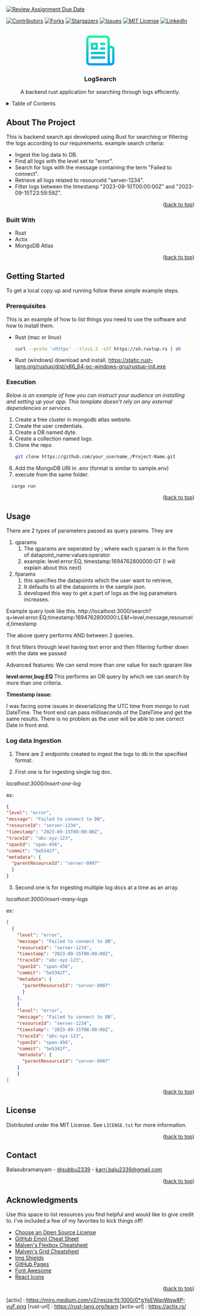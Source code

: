 [![Review Assignment Due Date](https://classroom.github.com/assets/deadline-readme-button-24ddc0f5d75046c5622901739e7c5dd533143b0c8e959d652212380cedb1ea36.svg)](https://classroom.github.com/a/2sZOX9xt)
<!-- Improved compatibility of back to top link: See: https://github.com/othneildrew/Best-README-Template/pull/73 -->
<a name="readme-top"></a>
<!--
*** Thanks for checking out the Best-README-Template. If you have a suggestion
*** that would make this better, please fork the repo and create a pull request
*** or simply open an issue with the tag "enhancement".
*** Don't forget to give the project a star!
*** Thanks again! Now go create something AMAZING! :D
-->



<!-- PROJECT SHIELDS -->
<!--
*** I'm using markdown "reference style" links for readability.
*** Reference links are enclosed in brackets [ ] instead of parentheses ( ).
*** See the bottom of this document for the declaration of the reference variables
*** for contributors-url, forks-url, etc. This is an optional, concise syntax you may use.
*** https://www.markdownguide.org/basic-syntax/#reference-style-links
-->
[![Contributors][contributors-shield]][contributors-url]
[![Forks][forks-shield]][forks-url]
[![Stargazers][stars-shield]][stars-url]
[![Issues][issues-shield]][issues-url]
[![MIT License][license-shield]][license-url]
[![LinkedIn][linkedin-shield]][linkedin-url]



<!-- PROJECT LOGO -->
<br />
<div align="center">
  <a href="https://github.com/othneildrew/Best-README-Template">
    <img src="images/logo.png" alt="Logo" width="80" height="80">
  </a>

  <h3 align="center">LogSearch</h3>

  <p align="center">
    A backend rust application for searching through logs efficiently.
    <br />
</p>
</div>



<!-- TABLE OF CONTENTS -->
<details>
  <summary>Table of Contents</summary>
  <ol>
    <li>
      <a href="#about-the-project">About The Project</a>
      <ul>
        <li><a href="#built-with">Built With</a></li>
      </ul>
    </li>
    <li>
      <a href="#getting-started">Getting Started</a>
      <ul>
        <li><a href="#prerequisites">Prerequisites</a></li>
        <li><a href="#installation">Installation</a></li>
      </ul>
    </li>
    <li><a href="#usage">Usage</a></li>
    <li><a href="#roadmap">Roadmap</a></li>
    <li><a href="#contributing">Contributing</a></li>
    <li><a href="#license">License</a></li>
    <li><a href="#contact">Contact</a></li>
    <li><a href="#acknowledgments">Acknowledgments</a></li>
  </ol>
</details>



<!-- ABOUT THE PROJECT -->
## About The Project

[//]: # ([![Product Name Screen Shot][product-screenshot]]&#40;https://example.com&#41;)
This is backend search api developed using Rust for searching or filtering the logs according to our requirements.
example search criteria:
- Ingest the log data to DB.
- Find all logs with the level set to "error".
- Search for logs with the message containing the term "Failed to connect".
- Retrieve all logs related to resourceId "server-1234".
- Filter logs between the timestamp "2023-09-10T00:00:00Z" and "2023-09-15T23:59:59Z".

<p align="right">(<a href="#readme-top">back to top</a>)</p>



### Built With

* Rust
* Actix
* MongoDB Atlas

<p align="right">(<a href="#readme-top">back to top</a>)</p>



<!-- GETTING STARTED -->
## Getting Started

To get a local copy up and running follow these simple example steps.

### Prerequisites

This is an example of how to list things you need to use the software and how to install them.
* Rust (mac or linux)
  ```sh
  curl --proto '=https' --tlsv1.2 -sSf https://sh.rustup.rs | sh
  ```
* Rust (windows)
    download and install.
https://static.rust-lang.org/rustup/dist/x86_64-pc-windows-gnu/rustup-init.exe
### Execution

_Below is an example of how you can instruct your audience on installing and setting up your app. This template doesn't rely on any external dependencies or services._

1. Create a free cluster in mongodb atlas website.
2. Create the user credentials.
3. Create a DB named dyte.
4. Create a collection named logs.
3. Clone the repo
   ```sh
   git clone https://github.com/your_username_/Project-Name.git
   ```
4. Add the MongoDB URI in .env (format is similar to sample.env)
5. execute from the same folder.
```sh
  cargo run
  ```

<p align="right">(<a href="#readme-top">back to top</a>)</p>



<!-- USAGE EXAMPLES -->
## Usage
There are 2 types of parameters passed as query params.
They are 
1. qparams
   1. The qparams are seperated by ; where each q param is in the form of
    datapoint_name:values:operator
   2. example: level:error:EQ, timestamp:1694762800000:GT (I will explain about this next)
2. fparams
   1. this specifies the datapoints which the user want to retrieve,
   2. It defaults to all the datapoints in the sample json.
   3. developed this way to get a part of logs as the log parameters increases.

Example query look like this.
http://localhost:3000/search?q=level:error:EQ;timestamp:1694762800000:LE&f=level,message,resourceId,timestamp

The above query performs AND between 2 queries.

It first filters through level having text error and then filtering further down with the date we passed

Advanced features:
We can send more than one value for each qparam like

<b>level:error,bug:EQ </b>
This performs an OR query by which we can search by more than one criteria.

<b> Timestamp issue: </b>

I was facing some issues in deserializing the UTC time from mongo to rust DateTime.
The front end can pass milliseconds of the DateTime and get the same results.
There is no problem as the user will be able to see correct Date in front end.

<h3> Log data Ingestion</h3>

1. There are 2 endpoints created to ingest the logs to db in the specified format.

2. First one is for ingesting single log doc.

<i>localhost:3000/insert-one-log</i>

ex:
```json
{
"level": "error",
"message": "Failed to connect to DB",
"resourceId": "server-1234",
"timestamp": "2023-09-15T08:00:00Z",
"traceId": "abc-xyz-123",
"spanId": "span-456",
"commit": "5e5342f",
"metadata": {
  "parentResourceId": "server-0987"
  }
}
  ```

3. Second one is for ingesting multiple log docs at a time as an array.

<i>localhost:3000/insert-many-logs</i>

ex:
```json
[
  {
    "level": "error",
    "message": "Failed to connect to DB",
    "resourceId": "server-1234",
    "timestamp": "2023-09-15T08:00:00Z",
    "traceId": "abc-xyz-123",
    "spanId": "span-456",
    "commit": "5e5342f",
    "metadata": {
      "parentResourceId": "server-0987"
      }
    },
    {
    "level": "error",
    "message": "Failed to connect to DB",
    "resourceId": "server-1234",
    "timestamp": "2023-09-15T08:00:00Z",
    "traceId": "abc-xyz-123",
    "spanId": "span-456",
    "commit": "5e5342f",
    "metadata": {
      "parentResourceId": "server-0987"
    }
    }
]
  ```
<p align="right">(<a href="#readme-top">back to top</a>)</p>



<!-- LICENSE -->
## License

Distributed under the MIT License. See `LICENSE.txt` for more information.

<p align="right">(<a href="#readme-top">back to top</a>)</p>



<!-- CONTACT -->
## Contact

Balasubramanyam - [@subbu2339](https://twitter.com/subbu2339) - karri.balu2339@gmail.com

<p align="right">(<a href="#readme-top">back to top</a>)</p>



<!-- ACKNOWLEDGMENTS -->
## Acknowledgments

Use this space to list resources you find helpful and would like to give credit to. I've included a few of my favorites to kick things off!

* [Choose an Open Source License](https://choosealicense.com)
* [GitHub Emoji Cheat Sheet](https://www.webpagefx.com/tools/emoji-cheat-sheet)
* [Malven's Flexbox Cheatsheet](https://flexbox.malven.co/)
* [Malven's Grid Cheatsheet](https://grid.malven.co/)
* [Img Shields](https://shields.io)
* [GitHub Pages](https://pages.github.com)
* [Font Awesome](https://fontawesome.com)
* [React Icons](https://react-icons.github.io/react-icons/search)

<p align="right">(<a href="#readme-top">back to top</a>)</p>



<!-- MARKDOWN LINKS & IMAGES -->
<!-- https://www.markdownguide.org/basic-syntax/#reference-style-links -->
[contributors-shield]: https://img.shields.io/github/contributors/othneildrew/Best-README-Template.svg?style=for-the-badge
[contributors-url]: https://github.com/othneildrew/Best-README-Template/graphs/contributors
[forks-shield]: https://img.shields.io/github/forks/othneildrew/Best-README-Template.svg?style=for-the-badge
[forks-url]: https://github.com/othneildrew/Best-README-Template/network/members
[stars-shield]: https://img.shields.io/github/stars/othneildrew/Best-README-Template.svg?style=for-the-badge
[stars-url]: https://github.com/othneildrew/Best-README-Template/stargazers
[issues-shield]: https://img.shields.io/github/issues/othneildrew/Best-README-Template.svg?style=for-the-badge
[issues-url]: https://github.com/othneildrew/Best-README-Template/issues
[license-shield]: https://img.shields.io/github/license/othneildrew/Best-README-Template.svg?style=for-the-badge
[license-url]: https://github.com/othneildrew/Best-README-Template/blob/master/LICENSE.txt
[linkedin-shield]: https://img.shields.io/badge/-LinkedIn-black.svg?style=for-the-badge&logo=linkedin&colorB=555
[linkedin-url]: https://linkedin.com/in/othneildrew
[product-screenshot]: images/screenshot.png
[Rust]: https://www.rust-lang.org/static/images/rust-social-wide.jpg
[actix] : https://miro.medium.com/v2/resize:fit:1000/0*gYeEWqnWqw8P-yuF.png
[rust-url] : https://rust-lang.org/learn
[actix-url] : https://actix.rs/

